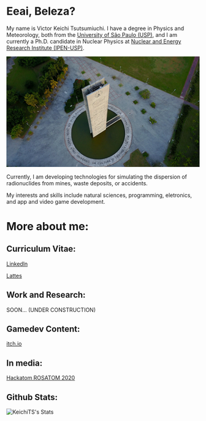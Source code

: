 # Eeai, Beleza? 

My name is Victor Keichi Tsutsumiuchi. I have a degree in Physics and Meteorology, both from the [University of São Paulo (USP)](https://www5.usp.br/), and I am currently a Ph.D. candidate in Nuclear Physics at [Nuclear and Energy Research Institute (IPEN-USP)](https://www.ipen.br).


![I am a student at the University of São Paulo](https://github.com/KeichiTS/KeichiTS/blob/main/usp.jpg)

Currently, I am developing technologies for simulating the dispersion of radionuclides from mines, waste deposits, or accidents.

My interests and skills include natural sciences, programming, eletronics, and app and video game development.

# More about me:

## Curriculum Vitae:

[Linkedln](https://www.linkedin.com/in/victor-keichi-tsutsumiuchi-434606134/)

[Lattes](http://lattes.cnpq.br/4015593604604502)


## Work and Research: 

SOON... (UNDER CONSTRUCTION)


## Gamedev Content: 
[itch.io](https://keichits.itch.io/)


## In media: 

[Hackatom ROSATOM 2020](https://portal.if.usp.br/imprensa/pt-br/node/3891)

## Github Stats:

![KeichiTS's Stats](https://github-readme-stats.vercel.app/api/?username=KeichiTS&show_icons=true&title_color=0099CC&icon_color=EEEEEE&text_color=FFFFFF&bg_color=353535)
